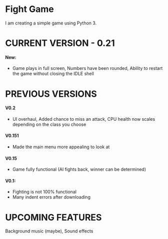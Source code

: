 # Fight Game
I am creating a simple game using Python 3.

# CURRENT VERSION - 0.21
#### New:
- Game plays in full screen, Numbers have been rounded, Ability to restart the game without closing the IDLE shell

# PREVIOUS VERSIONS
#### V0.2
- UI overhaul, Added chance to miss an attack, CPU health now scales depending on the class you choose

#### V0.151
- Made the main menu more appealing to look at

#### V0.15
- Game fully functional (AI fights back, winner can be determined)

#### V0.1:
- Fighting is not 100% functional
- Many indent errors after downloading

# UPCOMING FEATURES
Background music (maybe), Sound effects

